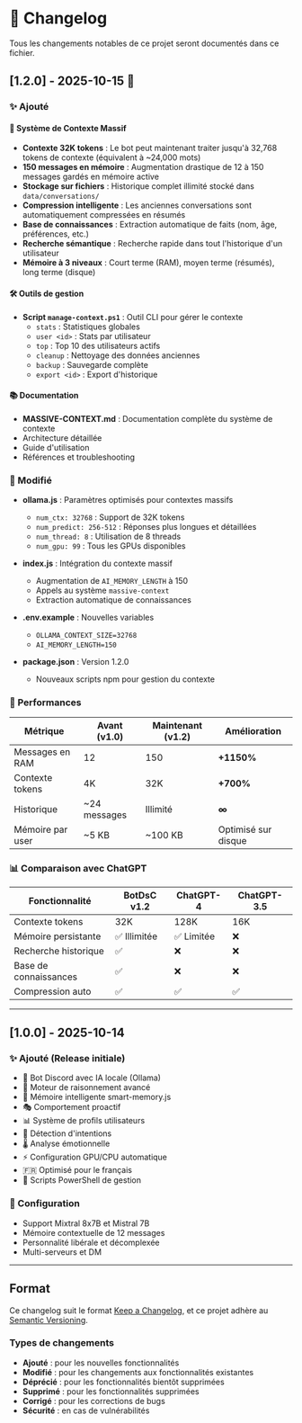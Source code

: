 # 📝 Changelog

Tous les changements notables de ce projet seront documentés dans ce fichier.

## [1.2.0] - 2025-10-15 🚀

### ✨ Ajouté

#### 🧠 Système de Contexte Massif
- **Contexte 32K tokens** : Le bot peut maintenant traiter jusqu'à 32,768 tokens de contexte (équivalent à ~24,000 mots)
- **150 messages en mémoire** : Augmentation drastique de 12 à 150 messages gardés en mémoire active
- **Stockage sur fichiers** : Historique complet illimité stocké dans `data/conversations/`
- **Compression intelligente** : Les anciennes conversations sont automatiquement compressées en résumés
- **Base de connaissances** : Extraction automatique de faits (nom, âge, préférences, etc.)
- **Recherche sémantique** : Recherche rapide dans tout l'historique d'un utilisateur
- **Mémoire à 3 niveaux** : Court terme (RAM), moyen terme (résumés), long terme (disque)

#### 🛠️ Outils de gestion
- **Script `manage-context.ps1`** : Outil CLI pour gérer le contexte
  - `stats` : Statistiques globales
  - `user <id>` : Stats par utilisateur
  - `top` : Top 10 des utilisateurs actifs
  - `cleanup` : Nettoyage des données anciennes
  - `backup` : Sauvegarde complète
  - `export <id>` : Export d'historique

#### 📚 Documentation
- **MASSIVE-CONTEXT.md** : Documentation complète du système de contexte
- Architecture détaillée
- Guide d'utilisation
- Références et troubleshooting

### 🔧 Modifié

- **ollama.js** : Paramètres optimisés pour contextes massifs
  - `num_ctx: 32768` : Support de 32K tokens
  - `num_predict: 256-512` : Réponses plus longues et détaillées
  - `num_thread: 8` : Utilisation de 8 threads
  - `num_gpu: 99` : Tous les GPUs disponibles
  
- **index.js** : Intégration du contexte massif
  - Augmentation de `AI_MEMORY_LENGTH` à 150
  - Appels au système `massive-context`
  - Extraction automatique de connaissances

- **.env.example** : Nouvelles variables
  - `OLLAMA_CONTEXT_SIZE=32768`
  - `AI_MEMORY_LENGTH=150`

- **package.json** : Version 1.2.0
  - Nouveaux scripts npm pour gestion du contexte

### 🎯 Performances

| Métrique | Avant (v1.0) | Maintenant (v1.2) | Amélioration |
|----------|--------------|-------------------|--------------|
| Messages en RAM | 12 | 150 | **+1150%** |
| Contexte tokens | 4K | 32K | **+700%** |
| Historique | ~24 messages | Illimité | **∞** |
| Mémoire par user | ~5 KB | ~100 KB | Optimisé sur disque |

### 📊 Comparaison avec ChatGPT

| Fonctionnalité | BotDsC v1.2 | ChatGPT-4 | ChatGPT-3.5 |
|----------------|-------------|-----------|-------------|
| Contexte tokens | 32K | 128K | 16K |
| Mémoire persistante | ✅ Illimitée | ✅ Limitée | ❌ |
| Recherche historique | ✅ | ❌ | ❌ |
| Base de connaissances | ✅ | ❌ | ❌ |
| Compression auto | ✅ | ✅ | ✅ |

---

## [1.0.0] - 2025-10-14

### ✨ Ajouté (Release initiale)

- 🤖 Bot Discord avec IA locale (Ollama)
- 🧠 Moteur de raisonnement avancé
- 💾 Mémoire intelligente smart-memory.js
- 🎭 Comportement proactif
- 📊 Système de profils utilisateurs
- 🎯 Détection d'intentions
- 🌡️ Analyse émotionnelle
- ⚡ Configuration GPU/CPU automatique
- 🇫🇷 Optimisé pour le français
- 📝 Scripts PowerShell de gestion

### 🔧 Configuration

- Support Mixtral 8x7B et Mistral 7B
- Mémoire contextuelle de 12 messages
- Personnalité libérale et décomplexée
- Multi-serveurs et DM

---

## Format

Ce changelog suit le format [Keep a Changelog](https://keepachangelog.com/fr/1.0.0/),
et ce projet adhère au [Semantic Versioning](https://semver.org/lang/fr/).

### Types de changements

- **Ajouté** : pour les nouvelles fonctionnalités
- **Modifié** : pour les changements aux fonctionnalités existantes
- **Déprécié** : pour les fonctionnalités bientôt supprimées
- **Supprimé** : pour les fonctionnalités supprimées
- **Corrigé** : pour les corrections de bugs
- **Sécurité** : en cas de vulnérabilités
